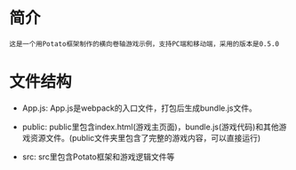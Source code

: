# 简介

    这是一个用Potato框架制作的横向卷轴游戏示例，支持PC端和移动端，采用的版本是0.5.0

# 文件结构

*   App.js: App.js是webpack的入口文件，打包后生成bundle.js文件。

*   public: public里包含index.html(游戏主页面)，bundle.js(游戏代码)和其他游戏资源文件。(public文件夹里包含了完整的游戏内容，可以直接运行)

*   src: src里包含Potato框架和游戏逻辑文件等
